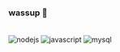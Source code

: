 ### wassup :muscle:

<div style="display: inline_block"><br/>
    <img align="center" alt="nodejs" src="https://img.shields.io/badge/Java-ED8B00?style=for-the-badge&logo=openjdk&logoColor=white"/>
      <img align="center" alt="javascript" src="https://img.shields.io/badge/JavaScript-F7DF1E?style=for-the-badge&logo=javascript&logoColor=black"/>
    <img align="center" alt="mysql" src="https://img.shields.io/badge/MySQL-2897e0?style=for-the-badge&logo=mysql&logoColor=white"/>

</div>

